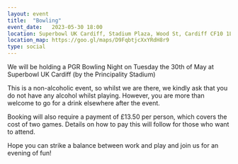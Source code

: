 ```yaml
---
layout: event
title:  "Bowling"
event_date:   2023-05-30 18:00
location: Superbowl UK Cardiff, Stadium Plaza, Wood St, Cardiff CF10 1LA
location_map: https://goo.gl/maps/D9FqbtjcXxYRdH8r9
type: social
---
```


We will be holding a PGR Bowling Night on Tuesday the 30th of May at Superbowl UK Cardiff (by the Principality Stadium)

This is a non-alcoholic event, so whilst we are there, we kindly ask that you do not have any alcohol whilst playing. However, you are more than welcome to go for a drink elsewhere after the event.

Booking will also require a payment of £13.50 per person, which covers the cost of two games. Details on how to pay this will follow for those who want to attend.

Hope you can strike a balance between work and play and join us for an evening of fun!
